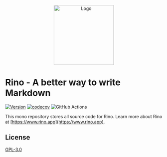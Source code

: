 <div align="center"><a href="https://rino.app"><img src="https://raw.githubusercontent.com/ocavue/rino/@rino.app/web@0.13.1/packages/web/public/img/icons/android-chrome-192x192.png?raw=true" alt="Logo" height="192" width="192"></a></div>

# Rino - A better way to write Markdown

[![Version](https://img.shields.io/npm/v/@rino.app/web?label=version)](https://github.com/ocavue/rino/blob/master/packages/web/CHANGELOG.md)
[![codecov](https://codecov.io/gh/ocavue/rino/branch/master/graph/badge.svg)](https://codecov.io/gh/ocavue/rino)
![GitHub Actions](https://github.com/ocavue/rino/workflows/GitHub%20Actions/badge.svg)


This mono repository stores all source code for Rino. Learn more about Rino at [https://www.rino.app](https://www.rino.app).

## License

[GPL-3.0](https://github.com/ocavue/rino/blob/master/LICENSE)
